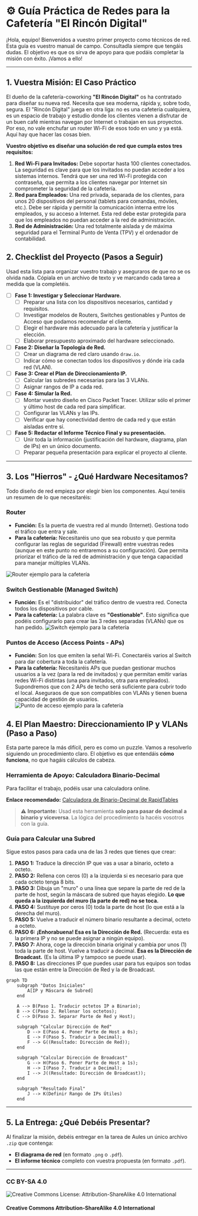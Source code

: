# ⚙️ Guía Práctica de Redes para la Cafetería "El Rincón Digital"

¡Hola, equipo! Bienvenidos a vuestro primer proyecto como técnicos de red. Esta guía es vuestro manual de campo. Consultadla siempre que tengáis dudas. El objetivo es que os sirva de apoyo para que podáis completar la misión con éxito. ¡Vamos a ello!

-----

## 1. Vuestra Misión: El Caso Práctico

El dueño de la cafetería-coworking **"El Rincón Digital"** os ha contratado para diseñar su nueva red. Necesita que sea moderna, rápida y, sobre todo, segura. El "Rincón Digital" juega en otra liga: no es una cafetería cualquiera, es un espacio de trabajo y estudio donde los clientes vienen a disfrutar de un buen café mientras navegan por Internet o trabajan en sus proyectos. Por eso, no vale enchufar un router Wi-Fi de esos todo en uno y ya está. Aquí hay que hacer las cosas bien.

**Vuestro objetivo es diseñar una solución de red que cumpla estos tres requisitos:**

1. **Red Wi-Fi para Invitados:** Debe soportar hasta 100 clientes conectados. La seguridad es clave para que los invitados no puedan acceder a los sistemas internos. Tendrá que ser una red Wi-Fi protegida con contraseña, que permita a los clientes navegar por Internet sin comprometer la seguridad de la cafetería.
2. **Red para Empleados:** Una red privada, separada de los clientes, para unos 20 dispositivos del personal (tablets para comandas, móviles, etc.). Debe ser rápida y permitir la comunicación interna entre los empleados, y su acceso a Internet. Esta red debe estar protegida para que los empleados no puedan acceder a la red de administración.
3. **Red de Administración:** Una red totalmente aislada y de máxima seguridad para el Terminal Punto de Venta (TPV) y el ordenador de contabilidad.

## 2. Checklist del Proyecto (Pasos a Seguir)

Usad esta lista para organizar vuestro trabajo y aseguraros de que no se os olvida nada. Cópiala en un archivo de texto y ve marcando cada tarea a medida que la completéis.

- [ ] **Fase 1: Investigar y Seleccionar Hardware.**
  - [ ] Preparar una lista con los dispositivos necesarios, cantidad y requisitos.
  - [ ] Investigar modelos de Routers, Switches gestionables y Puntos de Acceso que podamos recomendar el cliente.
  - [ ] Elegir el hardware más adecuado para la cafetería y justificar la elección.
  - [ ] Elaborar presupuesto aproximado del hardware seleccionado.
- [ ] **Fase 2: Diseñar la Topología de Red.**
  - [ ] Crear un diagrama de red claro usando `draw.io`.
  - [ ] Indicar cómo se conectan todos los dispositivos y dónde iría cada red (VLAN).
- [ ] **Fase 3: Crear el Plan de Direccionamiento IP.**
  - [ ] Calcular las subredes necesarias para las 3 VLANs.
  - [ ] Asignar rangos de IP a cada red.
- [ ] **Fase 4: Simular la Red.**
  - [ ] Montar vuestro diseño en Cisco Packet Tracer. Utilizar sólo el primer y último host de cada red para simplificar.
  - [ ] Configurar las VLANs y las IPs.
  - [ ] Verificar que hay conectividad dentro de cada red y que están aisladas entre sí.
- [ ] **Fase 5: Redactar el Informe Técnico Final y su presentación.**
  - [ ] Unir toda la información (justificación del hardware, diagrama, plan de IPs) en un único documento.
  - [ ] Preparar pequeña presentación para explicar el proyecto al cliente.

-----

## 3. Los "Hierros" - ¿Qué Hardware Necesitamos?

Todo diseño de red empieza por elegir bien los componentes. Aquí tenéis un resumen de lo que necesitaréis:

### Router

- **Función:** Es la puerta de vuestra red al mundo (Internet). Gestiona todo el tráfico que entra y sale.
- **Para la cafetería:** Necesitaréis uno que sea robusto y que permita configurar las reglas de seguridad (Firewall) entre vuestras redes (aunque en este punto no entraremos a su configuración). Que permita priorizar el tráfico de la red de administración y que tenga capacidad para manejar múltiples VLANs.

![Router ejemplo para la cafetería](/assets/images/1841-router.jpg)

### Switch Gestionable (Managed Switch)

- **Función:** Es el "distribuidor" del tráfico dentro de vuestra red. Conecta todos los dispositivos por cable.
- **Para la cafetería:** La palabra clave es **"Gestionable"**. Esto significa que podéis configurarlo para crear las 3 redes separadas (VLANs) que os han pedido.
![Switch ejemplo para la cafetería](/assets/images/ubiquiti-switch.webp)

### Puntos de Acceso (Access Points - APs)

- **Función:** Son los que emiten la señal Wi-Fi. Conectaréis varios al Switch para dar cobertura a toda la cafetería.
- **Para la cafetería:** Necesitaréis APs que puedan gestionar muchos usuarios a la vez (para la red de invitados) y que permitan emitir varias redes Wi-Fi distintas (una para invitados, otra para empleados). Supondremos que con 2 APs de techo será suficiente para cubrir todo el local. Aseguraos de que son compatibles con VLANs y tienen buena capacidad de gestión de usuarios.
![Punto de acceso ejemplo para la cafetería](/assets/images/ubiquiti-ap.webp)


## 4. El Plan Maestro: Direccionamiento IP y VLANs (Paso a Paso)

Esta parte parece la más difícil, pero es como un puzzle. Vamos a resolverlo siguiendo un procedimiento claro. El objetivo es que entendáis **cómo funciona**, no que hagáis cálculos de cabeza.

### Herramienta de Apoyo: Calculadora Binario-Decimal

Para facilitar el trabajo, podéis usar una calculadora online.

**Enlace recomendado:** [Calculadora de Binario-Decimal de RapidTables](https://www.rapidtables.com/convert/number/binary-to-decimal.html)

> ⚠️ **Importante:** Usad esta herramienta **solo para pasar de decimal a binario y viceversa**. La lógica del procedimiento la hacéis vosotros con la guía.

### Guía para Calcular una Subred

Sigue estos pasos para cada una de las 3 redes que tienes que crear:

1.  **PASO 1:** Traduce la dirección IP que vas a usar a binario, octeto a octeto.
2.  **PASO 2:** Rellena con ceros (0) a la izquierda si es necesario para que cada octeto tenga 8 bits.
3.  **PASO 3:** Dibuja un "muro" o una línea que separe la parte de red de la parte de host, según la máscara de subred que hayas elegido. **Lo que queda a la izquierda del muro (la parte de red) no se toca.**
4.  **PASO 4:** Sustituye por ceros (0) toda la parte de host (lo que está a la derecha del muro).
5.  **PASO 5:** Vuelve a traducir el número binario resultante a decimal, octeto a octeto.
6.  **PASO 6:** **¡Enhorabuena\! Esa es la Dirección de Red.** (Recuerda: esta es la primera IP y no se puede asignar a ningún equipo).
7.  **PASO 7:** Ahora, coge la dirección binaria original y cambia por unos (1) toda la parte de host. Vuelve a traducir a decimal. **Esa es la Dirección de Broadcast.** (Es la última IP y tampoco se puede usar).
8.  **PASO 8:** Las direcciones IP que puedes usar para tus equipos son todas las que están entre la Dirección de Red y la de Broadcast.

```mermaid
graph TD
    subgraph "Datos Iniciales"
        A[IP y Máscara de Subred]
    end

    A --> B(Paso 1. Traducir octetos IP a Binario);
    B --> C(Paso 2. Rellenar los octetos);
    C --> D(Paso 3. Separar Parte de Red y Host);

    subgraph "Calcular Dirección de Red"
        D --> E(Paso 4. Poner Parte de Host a 0s);
        E --> F(Paso 5. Traducir a Decimal);
        F --> G((Resultado: Dirección de Red));
    end

    subgraph "Calcular Dirección de Broadcast"
        G --> H(Paso 6. Poner Parte de Host a 1s);
        H --> I(Paso 7. Traducir a Decimal);
        I --> J((Resultado: Dirección de Broadcast));
    end

    subgraph "Resultado Final"
        J --> K(Definir Rango de IPs Útiles)
    end
``` 

-----

## 5. La Entrega: ¿Qué Debéis Presentar?

Al finalizar la misión, debéis entregar en la tarea de Aules un único archivo `.zip` que contenga:

- **El diagrama de red** (en formato `.png` o `.pdf`).
- **El informe técnico** completo con vuestra propuesta (en formato `.pdf`).

-----

### CC BY-SA 4.0

![Creative Commons License: Attribution-ShareAlike 4.0 International](https://licensebuttons.net/l/by-sa/4.0/88x31.png)

#### Creative Commons Attribution-ShareAlike 4.0 International
